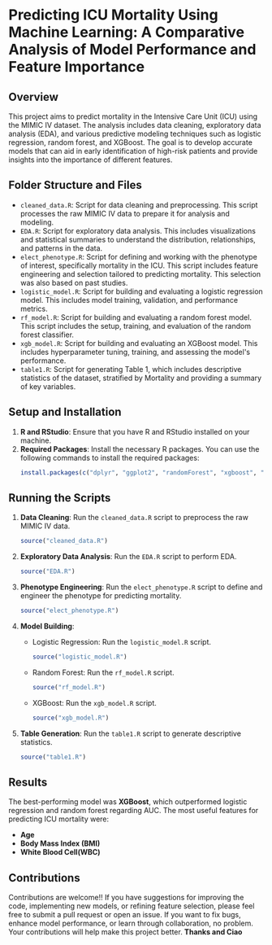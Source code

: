 # Predicting ICU Mortality Using Machine Learning: A Comparative Analysis of Model Performance and Feature Importance

## Overview

This project aims to predict mortality in the Intensive Care Unit (ICU) using the MIMIC IV dataset. The analysis includes data cleaning, exploratory data analysis (EDA), and various predictive modeling techniques such as logistic regression, random forest, and XGBoost. The goal is to develop accurate models that can aid in early identification of high-risk patients and provide insights into the importance of different features.

## Folder Structure and Files

- `cleaned_data.R`: Script for data cleaning and preprocessing. This script processes the raw MIMIC IV data to prepare it for analysis and modeling.
- `EDA.R`: Script for exploratory data analysis. This includes visualizations and statistical summaries to understand the distribution, relationships, and patterns in the data.
- `elect_phenotype.R`: Script for defining and working with the phenotype of interest, specifically mortality in the ICU. This script includes feature engineering and selection tailored to predicting mortality. This selection was also based on past studies.
- `logistic_model.R`: Script for building and evaluating a logistic regression model. This includes model training, validation, and performance metrics.
- `rf_model.R`: Script for building and evaluating a random forest model. This script includes the setup, training, and evaluation of the random forest classifier.
- `xgb_model.R`: Script for building and evaluating an XGBoost model. This includes hyperparameter tuning, training, and assessing the model's performance.
- `table1.R`: Script for generating Table 1, which includes descriptive statistics of the dataset, stratified by Mortality and providing a summary of key variables.
## Setup and Installation

1. **R and RStudio**: Ensure that you have R and RStudio installed on your machine.
2. **Required Packages**: Install the necessary R packages. You can use the following commands to install the required packages:
    ```R
    install.packages(c("dplyr", "ggplot2", "randomForest", "xgboost", "caret", "tableone"))
    ```

## Running the Scripts

1. **Data Cleaning**: Run the `cleaned_data.R` script to preprocess the raw MIMIC IV data.
    ```R
    source("cleaned_data.R")
    ```

2. **Exploratory Data Analysis**: Run the `EDA.R` script to perform EDA.
    ```R
    source("EDA.R")
    ```

3. **Phenotype Engineering**: Run the `elect_phenotype.R` script to define and engineer the phenotype for predicting mortality.
    ```R
    source("elect_phenotype.R")
    ```

4. **Model Building**:
    - Logistic Regression: Run the `logistic_model.R` script.
        ```R
        source("logistic_model.R")
        ```
    - Random Forest: Run the `rf_model.R` script.
        ```R
        source("rf_model.R")
        ```
    - XGBoost: Run the `xgb_model.R` script.
        ```R
        source("xgb_model.R")
        ```

5. **Table Generation**: Run the `table1.R` script to generate descriptive statistics.
    ```R
    source("table1.R")
    ```

## Results
The best-performing model was **XGBoost**, which outperformed logistic regression and random forest regarding AUC. The most useful features for predicting ICU mortality were:

- **Age**
- **Body Mass Index (BMI)**
- **White Blood Cell(WBC)**

## Contributions
Contributions are welcome!! If you have suggestions for improving the code, implementing new models, or refining feature selection, please feel free to submit a pull request or open an issue. If you want to fix bugs, enhance model performance, or learn through collaboration, no problem. Your contributions will help make this project better. **Thanks and Ciao**


